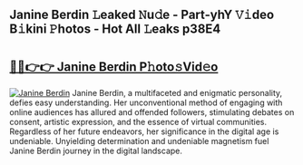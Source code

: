 ## Janine Berdin 𝙻eaked 𝙽u𝚍e - Part-yhY 𝚅𝚒deo B𝚒kini 𝙿hotos - Hot All 𝙻eaks p38E4

# <h2><a href="http://ld59z7.urlbe.top/?page=Janine+Berdin">🔗🔗👉👉 Janine Berdin P𝚑oto𝚜Vid𝚎o</a></h2>

[![Janine Berdin](https://i.imgur.com/eBuTRDB.gif)](http://ld59z7.urlbe.top/?page=Janine+Berdin)
Janine Berdin, a multifaceted and enigmatic personality, defies easy understanding. Her unconventional method of engaging with online audiences has allured and offended followers, stimulating debates on consent, artistic expression, and the essence of virtual communities. Regardless of her future endeavors, her significance in the digital age is undeniable. Unyielding determination and undeniable magnetism fuel Janine Berdin journey in the digital landscape.
